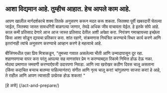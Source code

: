 ## आशा विद्यमान आहे. तुम्हीच आहात. हेच आपले काम आहे.  

 आपण खालील मार्गदर्शकाचे शक्य तितके अनुसरण करून मदत करू शकता. जितक्या पूर्वी खबरदारी घेतल्या जाईल, जितक्या जास्त सावधगिरी बाळगल्या जाणार, तेवढे अधिक जीव वाचावता येईल. हे इतके सोपे आहे. काल कमी प्रतिसाद देणारे आज आज जास्त प्रतिसाद देतील अशी अपेक्षा करा. नियंत्रण गमाव्हायच्या इच्छेला किंवा आशा सोडून द्यायचा प्रतिकार करा. शांत रहाणे, संक्रमणास नियंत्रित करण्याचे स्थिर कार्य करणे आणि इतरांनाही त्यांचे अनुसरण करण्याचे आव्हान करणे हे महत्वाचे आहे. 

 बीजिंगमधील एका प्रिय मित्राकडून, "तुमच्या गावात असलेल्या भीती आणि उन्मादापासून दूर रहा. शहाणपणाचा वापर करा परंतु आपल्या सह माणसांवर प्रेम न करण्याबद्दल रिकामे निमित्त होऊ देऊ नका. मोठ्या प्रमाणात जमवणी करण्याऐवजी उदारपणा निवडा. आणि त्या खरोखर कठीण दिवस चालू असताना (किंवा कदाचित बर्‍याच बातम्या पाहिल्यानंतर) संगीत आणि नृत्य चालू करा! चांगुलपणा साजरा करा! हे आहे, ते राहील आणि आपण त्यासाठी उत्प्रेरक होऊ शकता! " 

 [हे असे] (/act-and-prepare/) 
